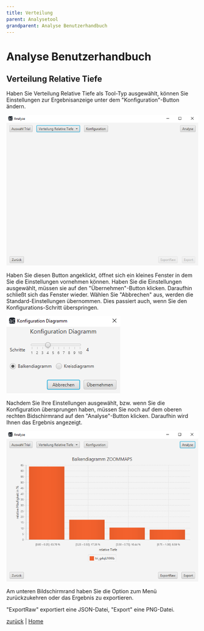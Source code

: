 ```yaml
---
title: Verteilung
parent: Analysetool
grandparent: Analyse Benutzerhandbuch
---
```

# Analyse Benutzerhandbuch

## Verteilung Relative Tiefe

Haben Sie Verteilung Relative Tiefe als Tool-Typ ausgewählt, können Sie Einstellungen zur Ergebnisanzeige unter dem "Konfiguration"-Button ändern.

![verteilung](resources/verteilung.PNG)

Haben Sie diesen Button angeklickt, öffnet sich ein kleines Fenster in dem Sie die Einstellungen vornehmen können. Haben Sie die Einstellungen ausgewählt, müssen sie auf den "Übernehmen"-Button klicken. Daraufhin schließt sich das Fenster wieder.
Wählen Sie "Abbrechen" aus, werden die Standard-Einstellungen übernommen. Dies passiert auch, wenn Sie den Konfigurations-Schritt überspringen.

![verteilungkonfig](resources/verteilungkonfig.PNG)

Nachdem Sie Ihre Einstellungen ausgewählt, bzw. wenn Sie die Konfiguration übersprungen haben, müssen Sie noch auf dem oberen rechten Bidschirmrand auf den "Analyse"-Button klicken. Daraufhin wird Ihnen das Ergebnis angezeigt.

![verteilungergebnis](resources/verteilungergebnis.PNG)

Am unteren Bildschirmrand haben Sie die Option zum Menü zurückzukehren oder das Ergebnis zu exportieren.

"ExportRaw" exportiert eine JSON-Datei, "Export" eine PNG-Datei.

[zurück](index.md) | [Home](../../index.md)